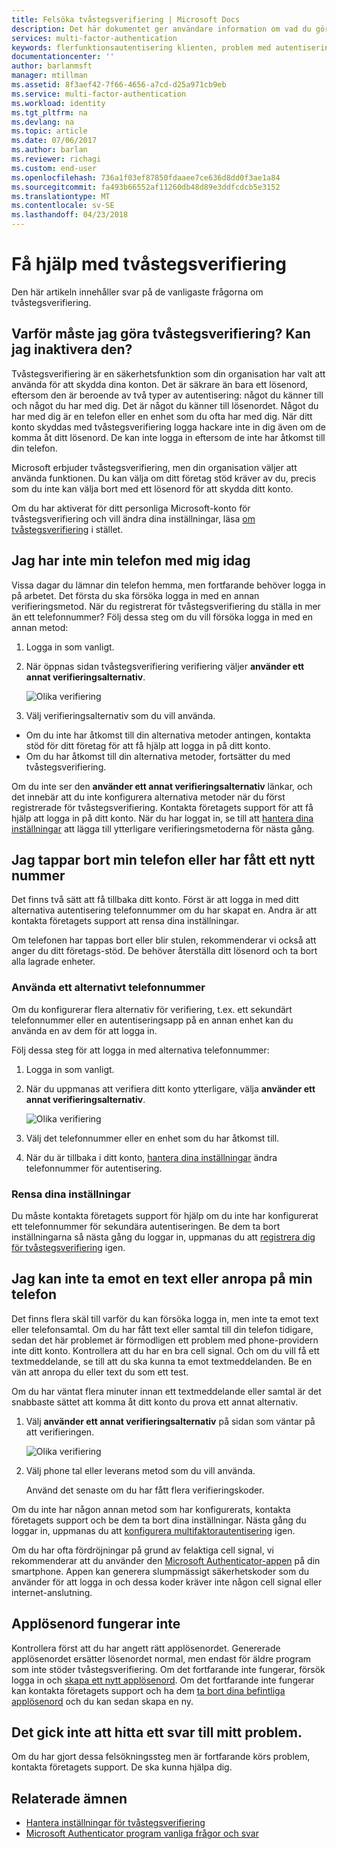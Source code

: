 ```yaml
---
title: Felsöka tvåstegsverifiering | Microsoft Docs
description: Det här dokumentet ger användare information om vad du gör om de stöter på ett problem med Azure Multi-Factor Authentication.
services: multi-factor-authentication
keywords: flerfunktionsautentisering klienten, problem med autentisering, Korrelations-ID
documentationcenter: ''
author: barlanmsft
manager: mtillman
ms.assetid: 8f3aef42-7f66-4656-a7cd-d25a971cb9eb
ms.service: multi-factor-authentication
ms.workload: identity
ms.tgt_pltfrm: na
ms.devlang: na
ms.topic: article
ms.date: 07/06/2017
ms.author: barlan
ms.reviewer: richagi
ms.custom: end-user
ms.openlocfilehash: 736a1f03ef87850fdaaee7ce636d8dd0f3ae1a84
ms.sourcegitcommit: fa493b66552af11260db48d89e3ddfcdcb5e3152
ms.translationtype: MT
ms.contentlocale: sv-SE
ms.lasthandoff: 04/23/2018
---
```

# <a name="get-help-with-two-step-verification"></a>Få hjälp med tvåstegsverifiering
Den här artikeln innehåller svar på de vanligaste frågorna om tvåstegsverifiering. 

## <a name="why-do-i-have-to-perform-two-step-verification-can-i-turn-it-off"></a>Varför måste jag göra tvåstegsverifiering? Kan jag inaktivera den?

Tvåstegsverifiering är en säkerhetsfunktion som din organisation har valt att använda för att skydda dina konton. Det är säkrare än bara ett lösenord, eftersom den är beroende av två typer av autentisering: något du känner till och något du har med dig. Det är något du känner till lösenordet. Något du har med dig är en telefon eller en enhet som du ofta har med dig. När ditt konto skyddas med tvåstegsverifiering logga hackare inte in dig även om de komma åt ditt lösenord. De kan inte logga in eftersom de inte har åtkomst till din telefon. 

Microsoft erbjuder tvåstegsverifiering, men din organisation väljer att använda funktionen. Du kan välja om ditt företag stöd kräver av du, precis som du inte kan välja bort med ett lösenord för att skydda ditt konto. 

Om du har aktiverat för ditt personliga Microsoft-konto för tvåstegsverifiering och vill ändra dina inställningar, läsa [om tvåstegsverifiering](https://support.microsoft.com/help/12408/microsoft-account-about-two-step-verification) i stället. 

## <a name="i-dont-have-my-phone-with-me-today"></a>Jag har inte min telefon med mig idag

Vissa dagar du lämnar din telefon hemma, men fortfarande behöver logga in på arbetet. Det första du ska försöka logga in med en annan verifieringsmetod. När du registrerat för tvåstegsverifiering du ställa in mer än ett telefonnummer? Följ dessa steg om du vill försöka logga in med en annan metod:

1. Logga in som vanligt.
2. När öppnas sidan tvåstegsverifiering verifiering väljer **använder ett annat verifieringsalternativ**.

   ![Olika verifiering](./media/multi-factor-authentication-end-user-troubleshoot/diff_option.png)

3. Välj verifieringsalternativ som du vill använda. 
  - Om du inte har åtkomst till din alternativa metoder antingen, kontakta stöd för ditt företag för att få hjälp att logga in på ditt konto.
  - Om du har åtkomst till din alternativa metoder, fortsätter du med tvåstegsverifiering.

Om du inte ser den **använder ett annat verifieringsalternativ** länkar, och det innebär att du inte konfigurera alternativa metoder när du först registrerade för tvåstegsverifiering. Kontakta företagets support för att få hjälp att logga in på ditt konto. När du har loggat in, se till att [hantera dina inställningar](multi-factor-authentication-end-user-manage-settings.md) att lägga till ytterligare verifieringsmetoderna för nästa gång. 

## <a name="i-lost-my-phone-or-got-a-new-number"></a>Jag tappar bort min telefon eller har fått ett nytt nummer
Det finns två sätt att få tillbaka ditt konto. Först är att logga in med ditt alternativa autentisering telefonnummer om du har skapat en. Andra är att kontakta företagets support att rensa dina inställningar.

Om telefonen har tappas bort eller blir stulen, rekommenderar vi också att anger du ditt företags-stöd. De behöver återställa ditt lösenord och ta bort alla lagrade enheter. 

### <a name="use-an-alternate-phone-number"></a>Använda ett alternativt telefonnummer
Om du konfigurerar flera alternativ för verifiering, t.ex. ett sekundärt telefonnummer eller en autentiseringsapp på en annan enhet kan du använda en av dem för att logga in.

Följ dessa steg för att logga in med alternativa telefonnummer:

1. Logga in som vanligt.
2. När du uppmanas att verifiera ditt konto ytterligare, välja **använder ett annat verifieringsalternativ**.
   
   ![Olika verifiering](./media/multi-factor-authentication-end-user-troubleshoot/diff_option.png)

3. Välj det telefonnummer eller en enhet som du har åtkomst till.
4. När du är tillbaka i ditt konto, [hantera dina inställningar](multi-factor-authentication-end-user-manage-settings.md) ändra telefonnummer för autentisering.

### <a name="clear-your-settings"></a>Rensa dina inställningar
Du måste kontakta företagets support för hjälp om du inte har konfigurerat ett telefonnummer för sekundära autentiseringen. Be dem ta bort inställningarna så nästa gång du loggar in, uppmanas du att [registrera dig för tvåstegsverifiering](multi-factor-authentication-end-user-first-time.md) igen.

## <a name="i-am-not-receiving-a-text-or-call-on-my-phone"></a>Jag kan inte ta emot en text eller anropa på min telefon
Det finns flera skäl till varför du kan försöka logga in, men inte ta emot text eller telefonsamtal. Om du har fått text eller samtal till din telefon tidigare, sedan det här problemet är förmodligen ett problem med phone-providern inte ditt konto. Kontrollera att du har en bra cell signal. Och om du vill få ett textmeddelande, se till att du ska kunna ta emot textmeddelanden. Be en vän att anropa du eller text du som ett test. 

Om du har väntat flera minuter innan ett textmeddelande eller samtal är det snabbaste sättet att komma åt ditt konto du prova ett annat alternativ.

1. Välj **använder ett annat verifieringsalternativ** på sidan som väntar på att verifieringen.
   
    ![Olika verifiering](./media/multi-factor-authentication-end-user-troubleshoot/diff_option.png)
2. Välj phone tal eller leverans metod som du vill använda.
   
    Använd det senaste om du har fått flera verifieringskoder.

Om du inte har någon annan metod som har konfigurerats, kontakta företagets support och be dem ta bort dina inställningar. Nästa gång du loggar in, uppmanas du att [konfigurera multifaktorautentisering](multi-factor-authentication-end-user-first-time.md) igen.

Om du har ofta fördröjningar på grund av felaktiga cell signal, vi rekommenderar att du använder den [Microsoft Authenticator-appen](microsoft-authenticator-app-how-to.md) på din smartphone. Appen kan generera slumpmässigt säkerhetskoder som du använder för att logga in och dessa koder kräver inte någon cell signal eller internet-anslutning.

## <a name="app-passwords-are-not-working"></a>Applösenord fungerar inte
Kontrollera först att du har angett rätt applösenordet. Genererade applösenordet ersätter lösenordet normal, men endast för äldre program som inte stöder tvåstegsverifiering. Om det fortfarande inte fungerar, försök logga in och [skapa ett nytt applösenord](multi-factor-authentication-end-user-app-passwords.md).  Om det fortfarande inte fungerar kan kontakta företagets support och ha dem [ta bort dina befintliga applösenord](../../active-directory/authentication/howto-mfa-userdevicesettings.md) och du kan sedan skapa en ny.

## <a name="i-didnt-find-an-answer-to-my-problem"></a>Det gick inte att hitta ett svar till mitt problem.
Om du har gjort dessa felsökningssteg men är fortfarande körs problem, kontakta företagets support. De ska kunna hjälpa dig.

## <a name="related-topics"></a>Relaterade ämnen
* [Hantera inställningar för tvåstegsverifiering](multi-factor-authentication-end-user-manage-settings.md)  
* [Microsoft Authenticator program vanliga frågor och svar](microsoft-authenticator-app-faq.md)

